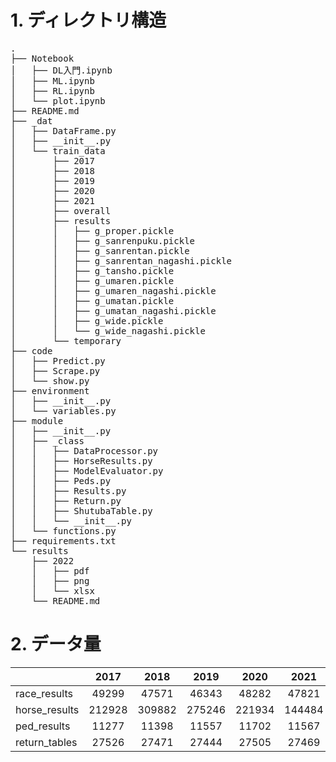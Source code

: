 # 1. ディレクトリ構造
<pre>
.
├── Notebook
│   ├── DL入門.ipynb
│   ├── ML.ipynb
│   ├── RL.ipynb
│   └── plot.ipynb
├── README.md
├── _dat
│   ├── DataFrame.py
│   ├── __init__.py
│   └── train_data
│       ├── 2017
│       ├── 2018
│       ├── 2019
│       ├── 2020
│       ├── 2021
│       ├── overall
│       ├── results
│       │   ├── g_proper.pickle
│       │   ├── g_sanrenpuku.pickle
│       │   ├── g_sanrentan.pickle
│       │   ├── g_sanrentan_nagashi.pickle
│       │   ├── g_tansho.pickle
│       │   ├── g_umaren.pickle
│       │   ├── g_umaren_nagashi.pickle
│       │   ├── g_umatan.pickle
│       │   ├── g_umatan_nagashi.pickle
│       │   ├── g_wide.pickle
│       │   └── g_wide_nagashi.pickle
│       └── temporary
├── code
│   ├── Predict.py
│   ├── Scrape.py
│   └── show.py
├── environment
│   ├── __init__.py
│   └── variables.py
├── module
│   ├── __init__.py
│   ├── _class
│   │   ├── DataProcessor.py
│   │   ├── HorseResults.py
│   │   ├── ModelEvaluator.py
│   │   ├── Peds.py
│   │   ├── Results.py
│   │   ├── Return.py
│   │   ├── ShutubaTable.py
│   │   └── __init__.py
│   └── functions.py
├── requirements.txt
└── results
    ├── 2022
    │   ├── pdf
    │   ├── png
    │   └── xlsx
    └── README.md
</pre>

# 2. データ量

|               |   2017   |   2018   |   2019   |   2020   |   2021   |   2022   | 
| ------------- | :------: | :------: | :------: | :------: | :------: | :------: | 
| race_results  |   49299  |   47571  |   46343  |   48282  |   47821  |          | 
| horse_results |  212928  |  309882  |  275246  |  221934  |  144484  |          | 
| ped_results   |   11277  |   11398  |   11557  |   11702  |   11567  |          | 
| return_tables |   27526  |   27471  |   27444  |   27505  |   27469  |          | 